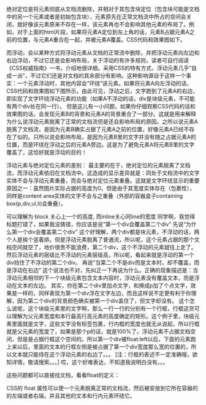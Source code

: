 绝对定位是将元素彻底从文档流删除，并相对于其包含块定位（包含块可能是文档中的另一个元素或者是初始包含块），元素原先在正常文档流中所占的空间会关闭，就好像该元素原来不存在一样，该元素再也不会影响其他元素的布局了。例如，对于上面的html片段，如果将元素A定位到左上角的话，元素B占据元素A之前的位置，与元素A重合在一起，并被元素A覆盖。CSS代码和效果图如下。 

而浮动，会以某种方式将浮动元素从文档的正常流中删除，并把浮动元素向左边和右边浮动，不过它还是会影响布局，关于浮动的有许多规则，读者可自行阅读《CSS权威指南》一书，介绍地很详细。采用CSS的特有方式，浮动元素几乎“自成一派”，不过它们还是对文档的其余部分有影响。这种影响源自于这样一个事实：一个元素浮动时，其他内容会“环绕”该元素。如果将元素A向左浮动的话，CSS代码和效果图如下图所示。由此可见，浮动之后，文字跑到了元素A的右边，即实现了文字环绕浮动元素的功能（如果A不浮动的话，div是块级元素，不可能有两个div处在同一行）。 
但是这儿有一小问题，如果你仔细观察CSS代码的话和效果图的话，会发现元素B的背景和元素A的背景重合了一部分。这就是用来解释为什么说浮动元素脱离了正常的文档流但是还会影响布局的原因。之所以说元素A脱离了文档流，是因为元素B确实占据了元素A之前的位置，好像元素A已经不存在了似的。只所以说会影响布局，是因为元素B里的文字并没有随之占据元素A的位置，而是环绕在浮动之后的元素A旁边。这是为了避免元素A将元素B里的文字覆盖了，这恰好就是浮动的目的！ 

浮动元素与绝对定位元素的差别：
最主要的在于，绝对定位的元素脱离了文档流，而浮动元素依旧在文档流中。这造成的显示差异就是：同处于文档流中的文字实体不会与浮动元素重叠，而会与绝对定位元素重叠。这就是文字环绕显示的重要原因之一：虽然图片实际占据的高度为0，但是由于其宽度实体存在（包裹性），同样是content area实体的文字不会与之重叠（外部的容器盒子containing box(p,div,ul,li)会重叠）。





可以理解为 block 关心上一个的高度, 而inline关心同line的宽度
同学啊，我觉得标题打错了，如果我没猜错，你应该是说“第一个div会覆盖第二个div”
先说“为什么第一个div会覆盖第二个div”
这个好理解，两个div都是块元素，不浮动的话，两个人是挨个竖着排。但是浮动元素脱离了普通流，所以呢，这个元素占据的那个文档空间就空了，地价很贵不能浪费，第二个div，这个不浮动的元素就往上走了。然后浮动元素的层级比不浮动的元素层级高，所以呢，看起来就是浮动的第一个div挡住了不浮动的第二个div。
再说“当第二个不是div而是文本时，却不覆盖，而是浮动在右边”
这个说法也不对，先纠正一下再说为什么。正确的现象描述是：当浮动元素相邻的下一个块级元素包含文本内容时，浮动元素没有覆盖文本，而是浮动在文本的左边。
其实，你在第二个div里加点文字，和换成p加了个点文字，效果是一样的，同样表现为第一个div浮在文字左边，而且这样说不定更有利于你理解，因为第二个div的背景颜色确实被第一个div盖住了，但文字却没有。
这个怎么说呢，这个块级元素里的文字啊，那么一行一行的分别有一个行框，行框这货可以理解为父元素宽度和本行最高行高元素的高度确定的矩形。这个例子里，块级元素里面就是文字，这些文字没有标签包裹，行内框的宽度也就无从说起，所以行框就是父元素的宽度了，如果是那个p的话，就是100%了。浮动元素不占据文档空间，但是是占据行框这个空间的。所以第一个div被float:left以后，下面的元素跑上来以后，里面的文本的行框左侧是被占据了第一个div宽度那么宽的位置的，所以文本就只能待在这个浮动元素的右边了。。。
[注：行框的表述不一定准确哦，欲知详情，敬请搜索。。。]
哎，这个好难表达，不知道我说明白没有。。。


这些问题都可以直接找文档，看看float的定义：

CSS的 float 属性可以使一个元素脱离正常的文档流，然后被安放到它所在容器的的左端或者右端，并且其他的文本和行内元素环绕它。

